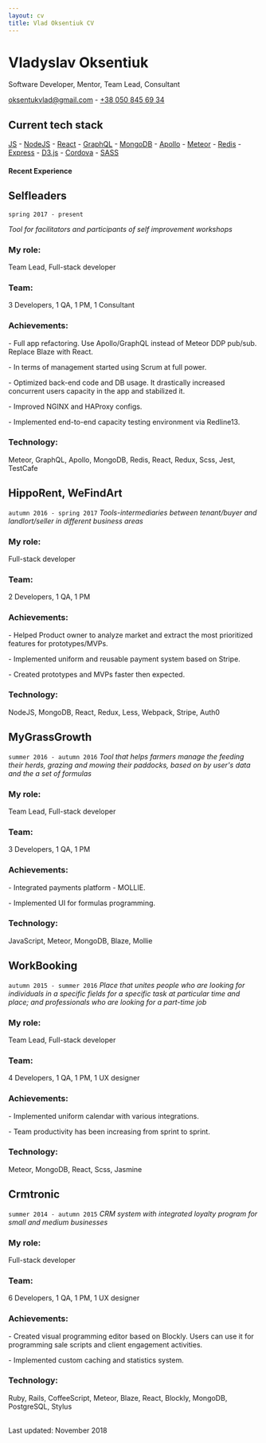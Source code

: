 ```yaml
---
layout: cv
title: Vlad Oksentiuk CV
---
```

# Vladyslav Oksentiuk
Software Developer, Mentor, Team Lead, Consultant

<a href="mailto:oksentukvlad@gmail.com">oksentukvlad@gmail.com</a> - <a href="tel:380508456934">+38 050 845 69 34</a>

## Current tech stack

<div id="webaddress">
  <a href="https://en.wikipedia.org/wiki/JavaScript" target="_blank">JS</a> - 
  <a href="https://nodejs.org/en/" target="_blank">NodeJS</a> - 
  <a href="https://reactjs.org/" target="_blank">React</a> - 
  <a href="https://graphql.org/" target="_blank">GraphQL</a> - 
  <a href="https://www.mongodb.com/" target="_blank">MongoDB</a> - 
  <a href="https://www.apollographql.com/" target="_blank">Apollo</a> - 
  <a href="https://www.meteor.com/" target="_blank">Meteor</a> - 
  <a href="https://redis.io/" target="_blank">Redis</a> - 
  <a href="https://expressjs.com/" target="_blank">Express</a> - 
  <a href="https://d3js.org/" target="_blank">D3.js</a> - 
  <a href="https://cordova.apache.org/" target="_blank">Cordova</a> - 
  <a href="https://sass-lang.com/" target="_blank">SASS</a>
</div>

#### Recent Experience

## Selfleaders
`spring 2017 - present`

*Tool for facilitators and participants of self improvement workshops*

### My role:

Team Lead, Full-stack developer

### Team:

3 Developers, 1 QA, 1 PM, 1 Consultant

### Achievements:

\- Full app refactoring. Use Apollo/GraphQL instead of Meteor DDP pub/sub. Replace Blaze with React.

\- In terms of management started using Scrum at full power.

\- Optimized back-end code and DB usage. It drastically increased concurrent users capacity in the app and stabilized it.

\- Improved NGINX and HAProxy configs.

\- Implemented end-to-end capacity testing environment via Redline13.

### Technology:

Meteor, GraphQL, Apollo, MongoDB, Redis, React, Redux, Scss, Jest, TestCafe

## HippoRent, WeFindArt
`autumn 2016 - spring 2017`
*Tools-intermediaries between tenant/buyer and landlort/seller in different business areas*

### My role:

Full-stack developer

### Team:

2 Developers, 1 QA, 1 PM

### Achievements:

\- Helped Product owner to analyze market and extract the most prioritized features for prototypes/MVPs.

\- Implemented uniform and reusable payment system based on Stripe.

\- Created prototypes and MVPs faster then expected.

### Technology:

NodeJS, MongoDB, React, Redux, Less, Webpack, Stripe, Auth0

## MyGrassGrowth
`summer 2016 - autumn 2016`
*Tool that helps farmers manage the feeding their herds, grazing and mowing their paddocks, based on by user's data and the a set of formulas*

### My role:

Team Lead, Full-stack developer

### Team:

3 Developers, 1 QA, 1 PM

### Achievements:

\- Integrated payments platform - MOLLIE.

\- Implemented UI for formulas programming.

### Technology:

JavaScript, Meteor, MongoDB, Blaze, Mollie

## WorkBooking
`autumn 2015 - summer 2016`
*Place that unites people who are looking for individuals in a specific fields for a specific task at particular time and place; and professionals who are looking for a part-time job*

### My role:

Team Lead, Full-stack developer

### Team:

4 Developers, 1 QA, 1 PM, 1 UX designer

### Achievements:

\- Implemented uniform calendar with various integrations.

\- Team productivity has been increasing from sprint to sprint.

### Technology:

Meteor, MongoDB, React, Scss, Jasmine

## Crmtronic
`summer 2014 - autumn 2015`
*CRM system with integrated loyalty program for small and medium businesses*

### My role:

Full-stack developer

### Team:

6 Developers, 1 QA, 1 PM, 1 UX designer

### Achievements:

\- Created visual programming editor based on Blockly. Users can use it for programming sale scripts and client engagement activities.

\- Implemented custom caching and statistics system.

### Technology:

Ruby, Rails, CoffeeScript, Meteor, Blaze, React, Blockly, MongoDB, PostgreSQL, Stylus

<br/>Last updated: November 2018<br/><br/>
